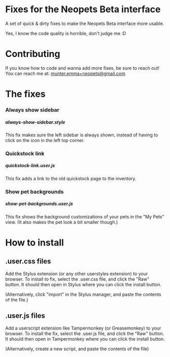 # Fixes for the Neopets Beta interface
A set of quick &amp; dirty fixes to make the Neopets Beta interface more usable.

Yes, I know the code quality is horrible, don't judge me :D

# Contributing
If you know how to code and wanna add more fixes, be sure to reach out! You can reach me at: munter.emma+neopets@gmail.com
 
# The fixes
### Always show sidebar
##### always-show-sidebar.style
This fix makes sure the left sidebar is always shown, instead of having to click on the icon in the left top corner.

### Quickstock link
##### quickstock-link.user.js
This fix adds a link to the old quickstock page to the inventory.

### Show pet backgrounds
##### show-pet-backgrounds.user.js
This fix shows the background customizations of your pets in the "My Pets" view.
(It also makes the pet look a bit smaller though.)

# How to install
## .user.css files
Add the Stylus extension (or any other userstyles extension) to your browser. To install to fix, select the .user.css file, and click the "Raw" button. It should then open in Stylus where you can click the install button.

(Alternatively, click "import" in the Stylus manager, and paste the contents of the file.)

## .user.js files
Add a userscript extension like Tampermonkey (or Greasemonkey) to your browser. To install the fix, select the .user.js file, and click the "Raw" button. It should then open in Tampermonkey where you can click the install button.

(Alternatively, create a new script, and paste the contents of the file)


